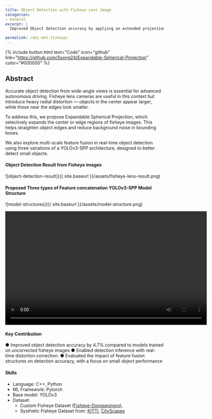 ```yaml
---
title: Object Detection with Fisheye Lens Image
categories:
- General
excerpt: |
  Improved Object detection accuracy by applying an extended projection method based on spherical projection for fisheye lenses, incorporating an expansion coefficient to interpolate pixel values of distorted objects

permalink: /obj-det-fisheye/
---
```


{% include button.html text="Code" icon="github" link="https://github.com/Ssong24/Expandable-Spherical-Projection" color="#000000" %} 

## Abstract
Accurate object detection from wide-angle views is essential for advanced autonomous driving. Fisheye lens cameras are useful in this context but introduce heavy radial distortion — objects in the center appear larger, while those near the edges look smaller.

To address this, we propose Expandable Spherical Projection, which selectively expands the center or edge regions of fisheye images. This helps straighten object edges and reduce background noise in bounding boxes.

We also explore multi-scale feature fusion in real-time object detection using three variations of a YOLOv3-SPP architecture, designed to better detect small objects.

#### Object Detection Result from Fisheye images
![object-detection-result]({{ site.baseurl }}/assets/fisheye-lens-result.png)


#### Proposed Three types of Feature concatenation YOLOv3-SPP Model Structure
![model-structures]({{ site.baseurl }}/assets/model-structure.png)


<video width="640" height="360" controls>
  <source src="/assets/media1.mp4" type="video/mp4">
  Your browser does not support the video tag.
</video>



#### Key Contribution
● Improved object detection accuracy by 4.7% compared to models trained on uncorrected fisheye images
● Enabled detection inference with real-time distortion correction.
● Evaluated the impact of feature fusion structures on detection accuracy, with a focus on small object performance


#### Skills
- Language: C++, Python
- ML Framework: Pytorch
- Base model: YOLOv3
- Dataset: 
    - Custom Fisheye Dataset ([Fisheye-Dongseongro](https://github.com/Ssong24/Fisheye-Dongseongro)), 
    - Systhetic Fisheye Dataset from: [KITTI](https://www.cvlibs.net/datasets/kitti/eval_object.php?obj_benchmark=2d), [CityScapes](https://www.cityscapes-dataset.com/)



